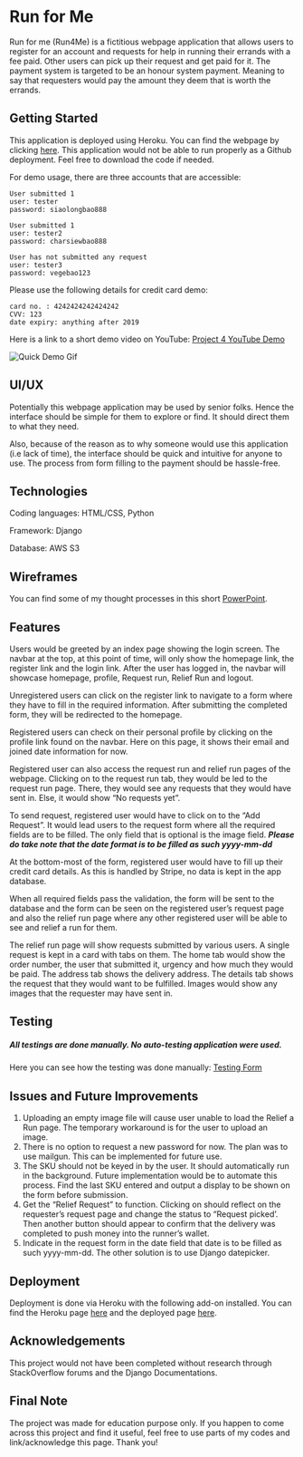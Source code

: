  # Run for Me
Run for me (Run4Me) is a fictitious webpage application that allows users to register for an account and requests for help in running their errands with a fee paid. Other users can pick up their request and get paid for it. The payment system is targeted to be an honour system payment. Meaning to say that requesters would pay the amount they deem that is worth the errands.

## Getting Started

This application is deployed using Heroku. You can find the webpage by clicking [here]( https://mar-run-for-me.herokuapp.com/). This application would not be able to run properly as a Github deployment. Feel free to download the code if needed.

For demo usage, there are three accounts that are accessible: 
```
User submitted 1
user: tester
password: siaolongbao888
```
```
User submitted 1
user: tester2
password: charsiewbao888
```
```
User has not submitted any request
user: tester3
password: vegebao123
```

Please use the following details for credit card demo: 
```
card no. : 4242424242424242
CVV: 123
date expiry: anything after 2019
```

Here is a link to a short demo video on YouTube: [Project 4 YouTube Demo](https://youtu.be/UtQAOb-iHg8)

![Quick Demo Gif]()

## UI/UX

Potentially this webpage application may be used by senior folks. Hence the interface should be simple for them to explore or find. It should direct them to what they need.

Also, because of the reason as to why someone would use this application (i.e lack of time), the interface should be quick and intuitive for anyone to use. The process from form filling to the payment should be hassle-free. 

## Technologies

Coding languages: HTML/CSS, Python

Framework: Django

Database: AWS S3

## Wireframes

You can find some of my thought processes in this short [PowerPoint](https://github.com/muhdarifrawi/run-for-me/blob/master/frameworks/Project%204%20Brainstorm.pptx).

## Features

Users would be greeted by an index page showing the login screen. The navbar at the top, at this point of time, will only show the homepage link, the register link and the login link. After the user has logged in, the navbar will showcase homepage, profile, Request run, Relief Run and logout. 

Unregistered users can click on the register link to navigate to a form where they have to fill in the required information. After submitting the completed form, they will be redirected to the homepage. 

Registered users can check on their personal profile by clicking on the profile link found on the navbar. Here on this page, it shows their email and joined date information for now.

Registered user can also access the request run and relief run pages of the webpage. Clicking on to the request run tab, they would be led to the request run page. There, they would see any requests that they would have sent in. Else, it would show “No requests yet”. 

To send request, registered user would have to click on to the “Add Request”. It would lead users to the request form where all the required fields are to be filled. The only field that is optional is the image field. ***Please do take note that the date format is to be filled as such yyyy-mm-dd***

At the bottom-most of the form, registered user would have to fill up their credit card details. As this is handled by Stripe, no data is kept in the app database. 

When all required fields pass the validation, the form will be sent to the database and the form can be seen on the registered user’s request page and also the relief run page where any other registered user will be able to see and relief a run for them. 

The relief run page will show requests submitted by various users. A single request is kept in a card with tabs on them. The home tab would show the order number, the user that submitted it, urgency and how much they would be paid. The address tab shows the delivery address. The details tab shows the request that they would want to be fulfilled. Images would show any images that the requester may have sent in. 

## Testing

##### All testings are done manually. No auto-testing application were used.

Here you can see how the testing was done manually: [Testing Form](https://github.com/muhdarifrawi/run-for-me/blob/master/frameworks/Project%204%20Test%20Cases.pdf)

## Issues and Future Improvements

1. Uploading an empty image file will cause user unable to load the Relief a Run page. The temporary workaround is for the user to upload an image. 
2. There is no option to request a new password for now. The plan was to use mailgun. This can be implemented for future use. 
3. The SKU should not be keyed in by the user. It should automatically run in the background. Future implementation would be to automate this process. Find the last SKU entered and output a display to be shown on the form before submission.
4. Get the “Relief Request” to function. Clicking on should reflect on the requester’s request page and change the status to “Request picked’. Then another button should appear to confirm that the delivery was completed to push money into the runner’s wallet. 
5. Indicate in the request form in the date field that date is to be filled as such yyyy-mm-dd. The other solution is to use Django datepicker. 
 
## Deployment
 
 Deployment is done via Heroku with the following add-on installed. You can find the Heroku page [here]( https://dashboard.heroku.com/apps/mar-run-for-me) and the deployed page [here]( https://mar-run-for-me.herokuapp.com/). 
 
## Acknowledgements
 
This project would not have been completed without research through StackOverflow forums and the Django Documentations. 

## Final Note

The project was made for education purpose only. If you happen to come across this project and find it useful, feel free to use parts of my codes and link/acknowledge this page. Thank you!


